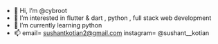 - 👋 Hi, I’m @cybroot
- 👀 I’m interested in flutter & dart , python , full stack web development
- 🌱 I’m currently learning python
- 📫 email= sushantkotian2@gmail.com 
     instagram= @sushant__kotian

